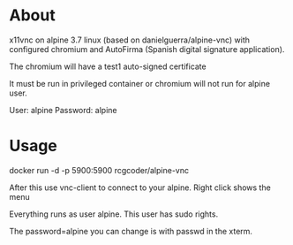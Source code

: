 # About
x11vnc on alpine 3.7 linux (based on danielguerra/alpine-vnc) with configured chromium and AutoFirma (Spanish digital signature application).

The chromium will have a test1 auto-signed certificate

It must be run in privileged container or chromium will not run for alpine user.

User: alpine
Password: alpine 

# Usage

docker run -d -p 5900:5900 rcgcoder/alpine-vnc

After this use vnc-client to connect to your alpine.
Right click shows the menu

Everything runs as user alpine. This user has sudo rights.

The password=alpine you can change is with passwd in
the xterm.


